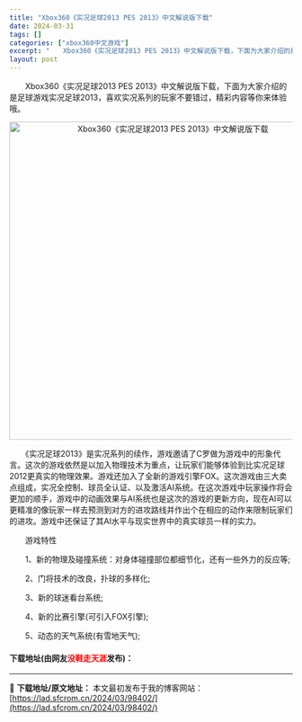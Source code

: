 ```yaml
---
title: "Xbox360《实况足球2013 PES 2013》中文解说版下载"
date: 2024-03-31
tags: []
categories: ["xbox360中文游戏"]
excerpt: "　　Xbox360《实况足球2013 PES 2013》中文解说版下载，下面为大家介绍的是足球游戏实况足球2013，喜欢实况系列的玩家不要错过，精彩内容等你来体验哦。 　　《实况足球2013》是实况系列的续作，游戏邀请了C罗做为游戏中的形象代言。这次的游戏依然是以加入物理技术为重点，让玩家们能够体验&hellip;"
layout: post
---
```


 <p>　　Xbox360《实况足球2013 PES 2013》中文解说版下载，下面为大家介绍的是足球游戏实况足球2013，喜欢实况系列的玩家不要错过，精彩内容等你来体验哦。</p> <p align="center"><img align="" border="0" src="https://lad.sfcrom.cn/wp-content/uploads/2024/03/20240330_660840153d19d.webp" width="566" alt="Xbox360《实况足球2013 PES 2013》中文解说版下载" /></p> <p>　　《实况足球2013》是实况系列的续作，游戏邀请了C罗做为游戏中的形象代言。这次的游戏依然是以加入物理技术为重点，让玩家们能够体验到比实况足球2012更真实的物理效果。游戏还加入了全新的游戏引擎FOX。这次游戏由三大卖点组成，实况全控制、球员全认证、以及激活AI系统。在这次游戏中玩家操作将会更加的顺手，游戏中的动画效果与AI系统也是这次的游戏的更新方向，现在AI可以更精准的像玩家一样去预测到对方的进攻路线并作出个在相应的动作来限制玩家们的进攻。游戏中还保证了其AI水平与现实世界中的真实球员一样的实力。</p> <p>　　游戏特性</p> <p>　　1、新的物理及碰撞系统：对身体碰撞部位都细节化，还有一些外力的反应等;</p> <p>　　2、门将技术的改良，扑球的多样化;</p> <p>　　3、新的球迷看台系统;</p> <p>　　4、新的比赛引擎(可引入FOX引擎);</p> <p>　　5、动态的天气系统(有雪地天气);</p> <p><h4>下载地址(由网友<font color="red">没鞋走天涯</font>发布)：</h4></p> 

---
📖 **下载地址/原文地址：** 本文最初发布于我的博客网站：[https://lad.sfcrom.cn/2024/03/98402/](https://lad.sfcrom.cn/2024/03/98402/)
